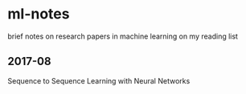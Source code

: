 # ml-notes
brief notes on research papers in machine learning on my reading list

## 2017-08 
Sequence to Sequence Learning with Neural Networks
